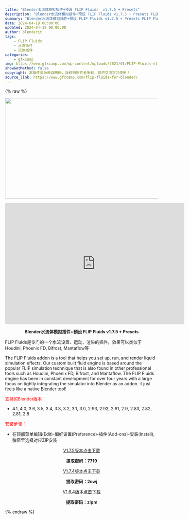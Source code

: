 ```yaml
---
title: "Blender水流体模拟插件+预设 FLIP Fluids  v1.7.5 + Presets"
description: "Blender水流体模拟插件+预设 FLIP Fluids v1.7.5 + Presets FLIP Fluids是专门的一个水流设置、运动、渲染的插件，效果可以类似于Houdini, Phoeni..."
summary: "Blender水流体模拟插件+预设 FLIP Fluids v1.7.5 + Presets FLIP Fluids是专门的一个水流设置、运动、渲染的插件，效果可以类似于Houdini, Phoeni..."
date: 2024-04-19 00:00:00
updated: 2024-04-19 00:00:00
author: blenderit
tags: 
    - FLIP Fluids
    - 水流插件
    - 流体插件
categories:
    - gfxcamp
img: https://www.gfxcamp.com/wp-content/uploads/2021/01/FLIP-Fluids-v1.0.9-For-Blender-2.79.jpg
showGetMethod: false
copyright: 本插件资源来自网络，版权归原作者所有，仅供交流学习使用！
source_link: https://www.gfxcamp.com/flip-fluids-for-blender/
---
```


{% raw %}
<div><p><img decoding="async" class="aligncenter size-full wp-image-92326" src="https://www.gfxcamp.com/wp-content/uploads/2021/01/FLIP-Fluids-v1.0.9-For-Blender-2.79.jpg" data-src="https://www.gfxcamp.com/wp-content/uploads/2021/01/FLIP-Fluids-v1.0.9-For-Blender-2.79.jpg" alt="" width="590" height="331" data-srcset="https://www.gfxcamp.com/wp-content/uploads/2021/01/FLIP-Fluids-v1.0.9-For-Blender-2.79.jpg 590w, https://www.gfxcamp.com/wp-content/uploads/2021/01/FLIP-Fluids-v1.0.9-For-Blender-2.79-150x84.jpg 150w, https://www.gfxcamp.com/wp-content/uploads/2021/01/FLIP-Fluids-v1.0.9-For-Blender-2.79-160x90.jpg 160w, https://www.gfxcamp.com/wp-content/uploads/2021/01/FLIP-Fluids-v1.0.9-For-Blender-2.79-437x245.jpg 437w" data-sizes="(max-width: 590px) 100vw, 590px"></p><p style="text-align: center;"><iframe loading="lazy" src="https://player.youku.com/embed/XNTkxNTMzOTQ4NA==" width="590" height="400" frameborder="0" allowfullscreen="allowfullscreen" data-mce-fragment="1"></iframe></p><p style="text-align: center;"><strong>Blender水流体模拟插件+预设 FLIP Fluids v1.7.5 + Presets</strong></p><p>FLIP Fluids是专门的一个水流设置、运动、渲染的插件，效果可以类似于Houdini, Phoenix FD, Bifrost, Mantaflow等</p><p>The FLIP Fluids addon is a tool that helps you set up, run, and render liquid simulation effects. Our custom built fluid engine is based around the popular FLIP simulation technique that is also found in other professional tools such as Houdini, Phoenix FD, Bifrost, and Mantaflow. The FLIP Fluids engine has been in constant development for over four years with a large focus on tightly integrating the simulator into Blender as an addon. It just feels like a native Blender tool!</p><p style="text-align: left;"><span style="color: #ff0000;">支持的Blender版本：</span></p><ul>
<li style="text-align: left;">4.1, 4.0, 3.6, 3.5, 3.4, 3.3, 3.2, 3.1, 3.0, 2.93, 2.92, 2.91, 2.9, 2.83, 2.82, 2.81, 2.8</li>
</ul><p style="text-align: left;"><span style="color: #ff0000;">安装步骤：</span></p><ul>
<li>在顶部菜单编辑(Edit)-偏好设置(Preference)-插件(Add-ons)-安装(Install),弹窗里选择对应ZIP安装</li>
</ul><p style="text-align: center;"><a class="maxbutton-3 maxbutton maxbutton-baidu" target="_blank" rel="noopener" href="https://pan.baidu.com/s/1XX8uC4vgOMgPeJJfwuO4Rw?pwd=7719"><span class="mb-text">V1.7.5版本点击下载</span></a></p><p style="text-align: center;"><strong>提取密码：7719</strong></p><p style="text-align: center;"><a class="maxbutton-3 maxbutton maxbutton-baidu" target="_blank" rel="noopener" href="https://pan.baidu.com/s/1cGJFZ7_nJmmg5yrCgvuOwg?pwd=2cwj"><span class="mb-text">V1.7.4版本点击下载</span></a></p><p style="text-align: center;"><strong>提取密码：2cwj</strong></p><p style="text-align: center;"><a class="maxbutton-3 maxbutton maxbutton-baidu" target="_blank" rel="noopener" href="https://pan.baidu.com/s/1BMLffTjWwhngSa2BwM0KbQ?pwd=zlpm"><span class="mb-text">V1.6.4版本点击下载</span></a></p><p style="text-align: center;"><strong>提取密码：zlpm</strong></p></div>
<div style="display: none">gfxcamp</div>
{% endraw %}